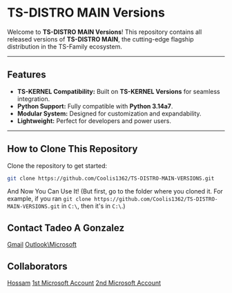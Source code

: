 # TS-DISTRO MAIN Versions

Welcome to **TS-DISTRO MAIN Versions**! This repository contains all released versions of **TS-DISTRO MAIN**, the cutting-edge flagship distribution in the TS-Family ecosystem.

---

## Features

- **TS-KERNEL Compatibility:** Built on **TS-KERNEL Versions** for seamless integration.
- **Python Support:** Fully compatible with **Python 3.14a7**.
- **Modular System:** Designed for customization and expandability.
- **Lightweight:** Perfect for developers and power users.

---

## How to Clone This Repository

Clone the repository to get started:

```bash
git clone https://github.com/Coolis1362/TS-DISTRO-MAIN-VERSIONS.git
```

And Now You Can Use It! (But first, go to the folder where you cloned it. For example, if you ran `git clone https://github.com/Coolis1362/TS-DISTRO-MAIN-VERSIONS.git` in `C:\`, then it's in `C:\`.)

## Contact Tadeo A Gonzalez

[Gmail](mailto:\\tadeotherocketbuilder@gmail.com)
[Outlook\Microsoft](mailto:\\tadeotherocketbuilder@outlook.com)

## Collaborators

[Hossam](https://github.com/hosam-mokhtar)
[1st Microsoft Account](https://github.com/MicrosoftAzureGraph)
[2nd Microsoft Account](https://github.com/Microsoft-pay)
